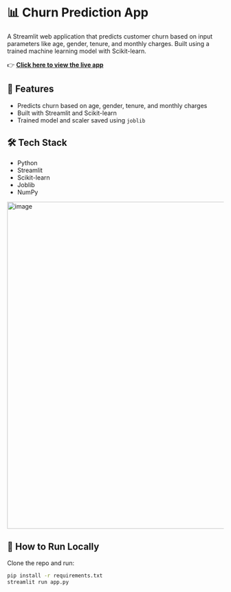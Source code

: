 # 📊 Churn Prediction App
A Streamlit web application that predicts customer churn based on input parameters like age, gender, tenure, and monthly charges. Built using a trained machine learning model with Scikit-learn.

👉 **[Click here to view the live app](https://churn-prediction-app-001.streamlit.app/)**


## 🚀 Features
- Predicts churn based on age, gender, tenure, and monthly charges
- Built with Streamlit and Scikit-learn
- Trained model and scaler saved using `joblib`

## 🛠 Tech Stack
- Python
- Streamlit
- Scikit-learn
- Joblib
- NumPy

<img width="936" height="760" alt="image" src="https://github.com/user-attachments/assets/75bb0136-c6c4-4207-851b-2609580d5854" />




## 📁 How to Run Locally
Clone the repo and run:

```bash
pip install -r requirements.txt
streamlit run app.py
